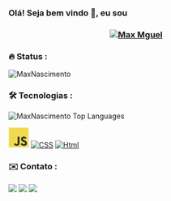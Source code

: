### Olá! Seja bem vindo 👋, eu sou 

<h3 align="center"><a href="https://github.com/MaxNascimento">
   <img alt="Max Mguel" src="https://readme-typing-svg.herokuapp.com/?lines=Max+Nascimento;&font=Fira%20Code&width=440&height=45&color=68C3D4&vCenter=true&size=21"></a>
</h3>

<h3>🔥 Status :</h3>

<img alt="MaxNascimento" src="[https://github-readme-stats.vercel.app/api?username=MaxNascimento&show_icons=true&theme=tokyonight&include_all_commits=true&count_private=true](https://camo.githubusercontent.com/16aa0158ff1233ff046d7bd6d1ab29dc64fb07a0ad3ffc5f78bbe85210c65ced/68747470733a2f2f6769746875622d726561646d652d73746174732e76657263656c2e6170702f6170693f757365726e616d653d4d61784e617363696d656e746f2673686f775f69636f6e733d74727565267468656d653d746f6b796f6e6967687426696e636c7564655f616c6c5f636f6d6d6974733d7472756526636f756e745f707269766174653d74727565)"/>

<h3>🛠 Tecnologias :</h3>

<img alt="MaxNascimento Top Languages" src="https://github-readme-stats.vercel.app/api/top-langs/?username=MaxNascimento&layout=compact&theme=tokyonight" height="180px"/>

<p>
   <!-- JavaScript -->
   <a href="https://github.com/MaxNascimento?tab=repositories&q=&type=&language=javascript&sort=" > 
   <img src="https://raw.githubusercontent.com/devicons/devicon/master/icons/javascript/javascript-original.svg" alt="Javascript" width="40" height="40"/></a>
   <!-- CSS -->
   <a href="https://github.com/MaxNascimento?tab=repositories&q=css&type=&language=&sort=" > 
   <img src="https://img.icons8.com/color/48/000000/css3.png" alt="CSS" width="40" height="40"/></a>
   <!-- Html -->
   <a href="https://github.com/MaxNascimento?tab=repositories&q=html&type=&language=&sort=" >
   <img src="https://img.icons8.com/color/48/000000/html-5--v1.png" alt="Html" width="40" height="40"/></a>
</p>

<h3>✉️ Contato :</h3>

<p>
   <a href="https://linkedin.com/in/max-nascimento-29774a210" ><img align="center" src="https://img.shields.io/badge/LinkedIn-0077B5?style=for-the-badge&logo=linkedin&logoColor=white"/></a>
    <a href="https://www.facebook.com/max.miguel.948" ><img align="center" src="https://img.shields.io/badge/Facebook-1877F2?style=for-the-badge&logo=facebook&logoColor=white"/></a>
     <a href="https://www.instagram.com/maxnasc_/" ><img align="center" src="https://img.shields.io/badge/Instagram-E4405F?style=for-the-badge&logo=instagram&logoColor=white"/></a>
   
</p>

